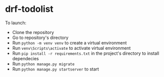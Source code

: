 # drf-todolist

To launch:
- Clone the repository
- Go to repository's directory
- Run ```python -m venv venv``` to create a virtual environment
- Run ```venv\Scripts\activate``` to activate virtual environment
- Run ```pip install -r requirements.txt``` in the project's directory to install dependecies
- Run ```python manage.py migrate```
- Run ```python manage.py startserver``` to start
